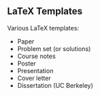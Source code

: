 ## LaTeX Templates

Various LaTeX templates:
* Paper
* Problem set  (or solutions)
* Course notes
* Poster
* Presentation
* Cover letter
* Dissertation (UC Berkeley)
